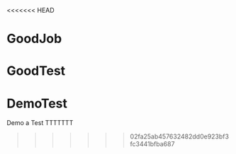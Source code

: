 <<<<<<< HEAD
# GoodJob
GoodTest
=======
# DemoTest
Demo a Test TTTTTTT
>>>>>>> 02fa25ab457632482dd0e923bf3fc3441bfba687
